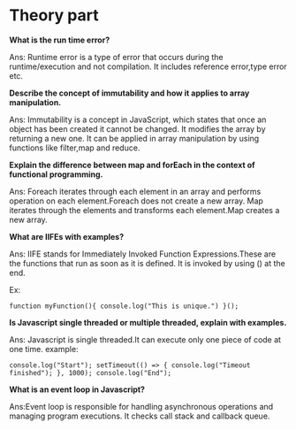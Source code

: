 # Theory part


**What is the run time error?**

Ans: Runtime error is a type of error that occurs during the runtime/execution and not compilation.
It includes reference error,type error etc. 

**Describe the concept of immutability and how it applies to array manipulation.**

Ans: Immutability is a concept in JavaScript, which states that once an object has been created it cannot be changed.
It modifies the array by returning a new one. It can be applied in array manipulation by using functions like
filter,map and reduce.

**Explain the difference between map and forEach in the context of functional
programming.**

Ans: Foreach iterates through each element in an array and performs operation on each element.Foreach does not create a new array.
Map iterates through the elements and transforms each element.Map creates a new array.

**What are IIFEs with examples?**

Ans: IIFE stands for Immediately Invoked Function Expressions.These are the functions that run as soon as it is defined.
It is invoked by using () at the end.

Ex:

`function myFunction(){
	console.log("This is unique.")
}();`


**Is Javascript single threaded or multiple threaded, explain with examples.**

Ans: Javascript is single threaded.It can execute only one piece of code at one time.
example:

`console.log("Start");
setTimeout(() => {
  console.log("Timeout finished");
}, 1000);
console.log("End");`

**What is an event loop in Javascript?**

Ans:Event loop is responsible for handling asynchronous operations and managing program executions.
It checks call stack and callback queue.







